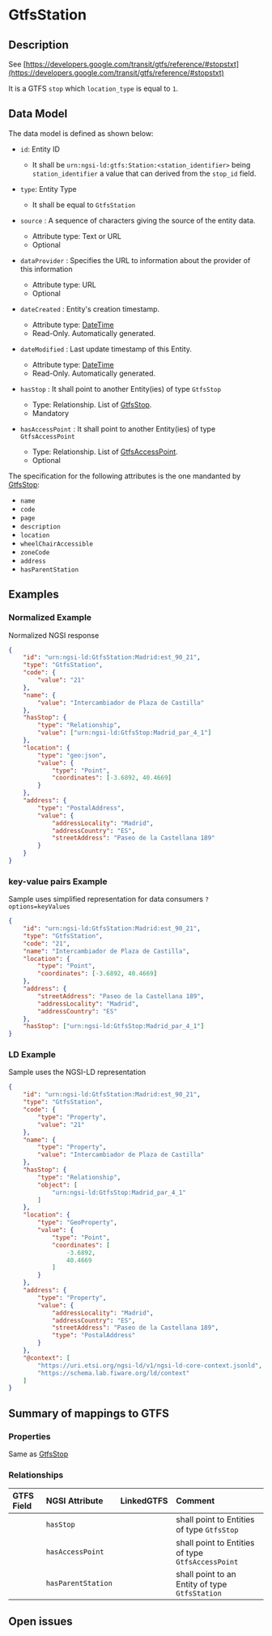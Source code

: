 # GtfsStation

## Description

See
[https://developers.google.com/transit/gtfs/reference/#stopstxt](https://developers.google.com/transit/gtfs/reference/#stopstxt)

It is a GTFS `stop` which `location_type` is equal to `1`.

## Data Model

The data model is defined as shown below:

-   `id`: Entity ID

    -   It shall be `urn:ngsi-ld:gtfs:Station:<station_identifier>` being
        `station_identifier` a value that can derived from the `stop_id` field.

-   `type`: Entity Type

    -   It shall be equal to `GtfsStation`

-   `source` : A sequence of characters giving the source of the entity data.

    -   Attribute type: Text or URL
    -   Optional

-   `dataProvider` : Specifies the URL to information about the provider of this
    information

    -   Attribute type: URL
    -   Optional

-   `dateCreated` : Entity's creation timestamp.

    -   Attribute type: [DateTime](https://schema.org/DateTime)
    -   Read-Only. Automatically generated.

-   `dateModified` : Last update timestamp of this Entity.

    -   Attribute type: [DateTime](https://schema.org/DateTime)
    -   Read-Only. Automatically generated.

-   `hasStop` : It shall point to another Entity(ies) of type `GtfsStop`

    -   Type: Relationship. List of [GtfsStop](../../GtfsStop/doc/spec.md).
    -   Mandatory

-   `hasAccessPoint` : It shall point to another Entity(ies) of type
    `GtfsAccessPoint`
    -   Type: Relationship. List of
        [GtfsAccessPoint](../../GtfsAccessPoint/doc/spec.md).
    -   Optional

The specification for the following attributes is the one mandanted by
[GtfsStop](../../GtfsStop/doc/spec.md):

-   `name`
-   `code`
-   `page`
-   `description`
-   `location`
-   `wheelChairAccessible`
-   `zoneCode`
-   `address`
-   `hasParentStation`

## Examples

### Normalized Example

Normalized NGSI response

```json
{
    "id": "urn:ngsi-ld:GtfsStation:Madrid:est_90_21",
    "type": "GtfsStation",
    "code": {
        "value": "21"
    },
    "name": {
        "value": "Intercambiador de Plaza de Castilla"
    },
    "hasStop": {
        "type": "Relationship",
        "value": ["urn:ngsi-ld:GtfsStop:Madrid_par_4_1"]
    },
    "location": {
        "type": "geo:json",
        "value": {
            "type": "Point",
            "coordinates": [-3.6892, 40.4669]
        }
    },
    "address": {
        "type": "PostalAddress",
        "value": {
            "addressLocality": "Madrid",
            "addressCountry": "ES",
            "streetAddress": "Paseo de la Castellana 189"
        }
    }
}
```

### key-value pairs Example

Sample uses simplified representation for data consumers `?options=keyValues`

```json
{
    "id": "urn:ngsi-ld:GtfsStation:Madrid:est_90_21",
    "type": "GtfsStation",
    "code": "21",
    "name": "Intercambiador de Plaza de Castilla",
    "location": {
        "type": "Point",
        "coordinates": [-3.6892, 40.4669]
    },
    "address": {
        "streetAddress": "Paseo de la Castellana 189",
        "addressLocality": "Madrid",
        "addressCountry": "ES"
    },
    "hasStop": ["urn:ngsi-ld:GtfsStop:Madrid_par_4_1"]
}
```

### LD Example

Sample uses the NGSI-LD representation

```json
{
    "id": "urn:ngsi-ld:GtfsStation:Madrid:est_90_21",
    "type": "GtfsStation",
    "code": {
        "type": "Property",
        "value": "21"
    },
    "name": {
        "type": "Property",
        "value": "Intercambiador de Plaza de Castilla"
    },
    "hasStop": {
        "type": "Relationship",
        "object": [
            "urn:ngsi-ld:GtfsStop:Madrid_par_4_1"
        ]
    },
    "location": {
        "type": "GeoProperty",
        "value": {
            "type": "Point",
            "coordinates": [
                -3.6892,
                40.4669
            ]
        }
    },
    "address": {
        "type": "Property",
        "value": {
            "addressLocality": "Madrid",
            "addressCountry": "ES",
            "streetAddress": "Paseo de la Castellana 189",
            "type": "PostalAddress"
        }
    },
    "@context": [
        "https://uri.etsi.org/ngsi-ld/v1/ngsi-ld-core-context.jsonld",
        "https://schema.lab.fiware.org/ld/context"
    ]
}
```

## Summary of mappings to GTFS

### Properties

Same as [GtfsStop](../../GtfsStop/doc/spec.md)

### Relationships

| GTFS Field | NGSI Attribute     | LinkedGTFS | Comment                                           |
| :--------- | :----------------- | :--------- | :------------------------------------------------ |
|            | `hasStop`          |            | shall point to Entities of type `GtfsStop`        |
|            | `hasAccessPoint`   |            | shall point to Entities of type `GtfsAccessPoint` |
|            | `hasParentStation` |            | shall point to an Entity of type `GtfsStation`    |

## Open issues
